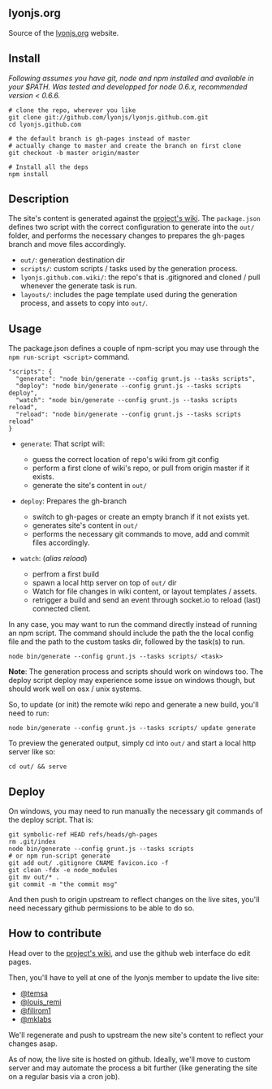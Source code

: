 lyonjs.org
----------

Source of the [lyonjs.org](http://lyonjs.org) website.

## Install

*Following assumes you have git, node and npm installed and available in your $PATH. Was tested and developped for node 0.6.x, recommended version < 0.6.6.*

    # clone the repo, wherever you like
    git clone git://github.com/lyonjs/lyonjs.github.com.git
    cd lyonjs.github.com

    # the default branch is gh-pages instead of master
    # actually change to master and create the branch on first clone
    git checkout -b master origin/master

    # Install all the deps
    npm install

## Description

The site's content is generated against the [project's wiki](https://github.com/lyonjs/lyonjs.github.com/wiki). The `package.json` defines two script with the correct configuration to generate into the `out/` folder, and performs the necessary changes to prepares the gh-pages branch and move files accordingly.

* `out/`: generation destination dir
* `scripts/`: custom scripts / tasks used by the generation process.
* `lyonjs.github.com.wiki/`: the repo's that is .gitignored and cloned / pull whenever the generate task is run.
* `layouts/`: includes the page template used during the generation process, and assets to copy into `out/`.

## Usage

The package.json defines a couple of npm-script you may use through the `npm run-script <script>` command.

    "scripts": {
      "generate": "node bin/generate --config grunt.js --tasks scripts",
      "deploy": "node bin/generate --config grunt.js --tasks scripts deploy",
      "watch": "node bin/generate --config grunt.js --tasks scripts reload",
      "reload": "node bin/generate --config grunt.js --tasks scripts reload"
    }

* `generate`: That script will:
  * guess the correct location of repo's wiki from git config
  * perform a first clone of wiki's repo, or pull from origin master if it exists.
  * generate the site's content in `out/`

* `deploy`: Prepares the gh-branch
  * switch to gh-pages or create an empty branch if it not exists yet.
  * generates site's content in `out/`
  * performs the necessary git commands to move, add and commit files accordingly.

* `watch`: (*alias reload*)
  * perfrom a first build
  * spawn a local http server on top of `out/` dir
  * Watch for file changes in wiki content, or layout templates / assets.
  * retrigger a build and send an event through socket.io to reload (last) connected client.

In any case, you may want to run the command directly instead of running
an npm script. The command should include the path the the local config
file and the path to the custom tasks dir, followed by the task(s) to
run.

    node bin/generate --config grunt.js --tasks scripts/ <task>

**Note**: The generation process and scripts should work on windows too.
The deploy script deploy may experience some issue on windows though,
but should work well on osx / unix systems.

So, to update (or init) the remote wiki repo and generate a new build,
you'll need to run:

    node bin/generate --config grunt.js --tasks scripts/ update generate

To preview the generated output, simply cd into `out/` and start a local
http server like so:

    cd out/ && serve


## Deploy

On windows, you may need to run manually the necessary git commands of
the deploy script. That is:

    git symbolic-ref HEAD refs/heads/gh-pages
    rm .git/index
    node bin/generate --config grunt.js --tasks scripts
    # or npm run-script generate
    git add out/ .gitignore CNAME favicon.ico -f
    git clean -fdx -e node_modules
    git mv out/* .
    git commit -m "the commit msg"

And then push to origin upstream to reflect changes on the live sites,
you'll need necessary github permissions to be able to do so.

## How to contribute

Head over to the [project's wiki](https://github.com/lyonjs/lyonjs.github.com/wiki), and use the github web interface do edit pages.

Then, you'll have to yell at one of the lyonjs member to update the live site:

* [@temsa](https://twitter.com/temsa)
* [@louis_remi](https://twitter.com/louis_remi)
* [@filirom1](https://twitter.com/filirom1)
* [@mklabs](https://twitter.com/mklabs)

We'll regenerate and push to upstream the new site's content to reflect your changes asap.

As of now, the live site is hosted on github. Ideally, we'll move to custom server and may automate the process a bit further (like generating the site on a regular basis via a cron job).


